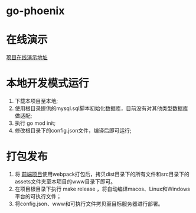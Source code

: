 # go-phoenix

# 在线演示
[项目在线演示地址](http://www.nsmei.com:8090/)

# 本地开发模式运行

1. 下载本项目至本地;
2. 使用根目录提供的mysql.sql脚本初始化数据库，目前没有对其他类型数据库做适配;
3. 执行 go mod init;
4. 修改根目录下的config.json文件，编译后即可运行;

# 打包发布
1. 将 [前端项目](https://github.com/miaoyy21/webix-phoenix)使用webpack打包后，拷贝dist目录下的所有文件和src目录下的assets文件夹至本项目的www目录下即可。
2. 在项目根目录下执行 make release ，将自动编译macos、Linux和Windows平台的可执行文件；
3. 将config.json、www和可执行文件拷贝至目标服务器进行部署。

